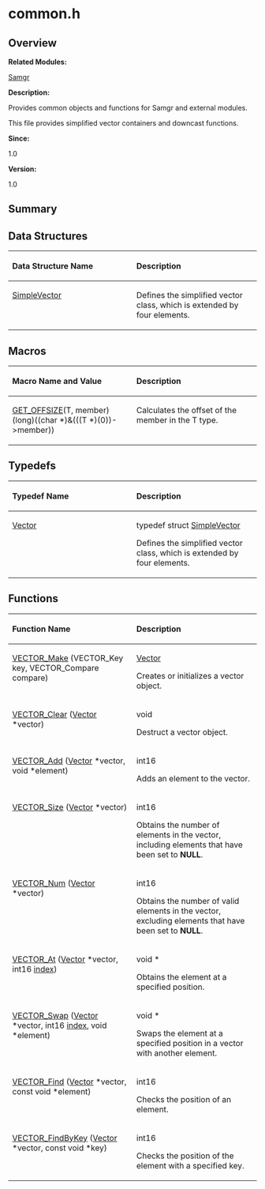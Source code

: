 # common.h<a name="EN-US_TOPIC_0000001055228012"></a>

## **Overview**<a name="section442599878084829"></a>

**Related Modules:**

[Samgr](samgr.md)

**Description:**

Provides common objects and functions for Samgr and external modules. 

This file provides simplified vector containers and downcast functions. 

**Since:**

1.0

**Version:**

1.0

## **Summary**<a name="section1465612784084829"></a>

## Data Structures<a name="nested-classes"></a>

<a name="table645771945084829"></a>
<table><thead align="left"><tr id="row895033026084829"><th class="cellrowborder" valign="top" width="50%" id="mcps1.1.3.1.1"><p id="p1465440290084829"><a name="p1465440290084829"></a><a name="p1465440290084829"></a>Data Structure Name</p>
</th>
<th class="cellrowborder" valign="top" width="50%" id="mcps1.1.3.1.2"><p id="p343099128084829"><a name="p343099128084829"></a><a name="p343099128084829"></a>Description</p>
</th>
</tr>
</thead>
<tbody><tr id="row1829469714084829"><td class="cellrowborder" valign="top" width="50%" headers="mcps1.1.3.1.1 "><p id="p1053495260084829"><a name="p1053495260084829"></a><a name="p1053495260084829"></a><a href="simplevector.md">SimpleVector</a></p>
</td>
<td class="cellrowborder" valign="top" width="50%" headers="mcps1.1.3.1.2 "><p id="p1130662023084829"><a name="p1130662023084829"></a><a name="p1130662023084829"></a>Defines the simplified vector class, which is extended by four elements. </p>
</td>
</tr>
</tbody>
</table>

## Macros<a name="define-members"></a>

<a name="table1342798978084829"></a>
<table><thead align="left"><tr id="row684569336084829"><th class="cellrowborder" valign="top" width="50%" id="mcps1.1.3.1.1"><p id="p2013278882084829"><a name="p2013278882084829"></a><a name="p2013278882084829"></a>Macro Name and Value</p>
</th>
<th class="cellrowborder" valign="top" width="50%" id="mcps1.1.3.1.2"><p id="p760384676084829"><a name="p760384676084829"></a><a name="p760384676084829"></a>Description</p>
</th>
</tr>
</thead>
<tbody><tr id="row1748160862084829"><td class="cellrowborder" valign="top" width="50%" headers="mcps1.1.3.1.1 "><p id="p1951619495084829"><a name="p1951619495084829"></a><a name="p1951619495084829"></a><a href="samgr.md#gab094855efe05ae51eaaf3e0ddf0346cc">GET_OFFSIZE</a>(T, member)   (long)((char *)&amp;(((T *)(0))-&gt;member))</p>
</td>
<td class="cellrowborder" valign="top" width="50%" headers="mcps1.1.3.1.2 "><p id="p1481142113084829"><a name="p1481142113084829"></a><a name="p1481142113084829"></a>Calculates the offset of the member in the T type. </p>
</td>
</tr>
</tbody>
</table>

## Typedefs<a name="typedef-members"></a>

<a name="table629763407084829"></a>
<table><thead align="left"><tr id="row211825259084829"><th class="cellrowborder" valign="top" width="50%" id="mcps1.1.3.1.1"><p id="p841756497084829"><a name="p841756497084829"></a><a name="p841756497084829"></a>Typedef Name</p>
</th>
<th class="cellrowborder" valign="top" width="50%" id="mcps1.1.3.1.2"><p id="p1008946612084829"><a name="p1008946612084829"></a><a name="p1008946612084829"></a>Description</p>
</th>
</tr>
</thead>
<tbody><tr id="row279621227084829"><td class="cellrowborder" valign="top" width="50%" headers="mcps1.1.3.1.1 "><p id="p1826683570084829"><a name="p1826683570084829"></a><a name="p1826683570084829"></a><a href="samgr.md#ga255ca81c214b8a94a90f786ceef94514">Vector</a></p>
</td>
<td class="cellrowborder" valign="top" width="50%" headers="mcps1.1.3.1.2 "><p id="p1915636425084829"><a name="p1915636425084829"></a><a name="p1915636425084829"></a>typedef struct <a href="simplevector.md">SimpleVector</a> </p>
<p id="p1295488024084829"><a name="p1295488024084829"></a><a name="p1295488024084829"></a>Defines the simplified vector class, which is extended by four elements. </p>
</td>
</tr>
</tbody>
</table>

## Functions<a name="func-members"></a>

<a name="table914503870084829"></a>
<table><thead align="left"><tr id="row1480004627084829"><th class="cellrowborder" valign="top" width="50%" id="mcps1.1.3.1.1"><p id="p994091695084829"><a name="p994091695084829"></a><a name="p994091695084829"></a>Function Name</p>
</th>
<th class="cellrowborder" valign="top" width="50%" id="mcps1.1.3.1.2"><p id="p1924818835084829"><a name="p1924818835084829"></a><a name="p1924818835084829"></a>Description</p>
</th>
</tr>
</thead>
<tbody><tr id="row341086008084829"><td class="cellrowborder" valign="top" width="50%" headers="mcps1.1.3.1.1 "><p id="p1993631919084829"><a name="p1993631919084829"></a><a name="p1993631919084829"></a><a href="samgr.md#gae790345f8a2863c143bfee4bab3fb6d7">VECTOR_Make</a> (VECTOR_Key key, VECTOR_Compare compare)</p>
</td>
<td class="cellrowborder" valign="top" width="50%" headers="mcps1.1.3.1.2 "><p id="p460002576084829"><a name="p460002576084829"></a><a name="p460002576084829"></a><a href="samgr.md#ga255ca81c214b8a94a90f786ceef94514">Vector</a> </p>
<p id="p911995001084829"><a name="p911995001084829"></a><a name="p911995001084829"></a>Creates or initializes a vector object. </p>
</td>
</tr>
<tr id="row1678313751084829"><td class="cellrowborder" valign="top" width="50%" headers="mcps1.1.3.1.1 "><p id="p621409671084829"><a name="p621409671084829"></a><a name="p621409671084829"></a><a href="samgr.md#gaebfe9ac38f2667d61bf39420aa8e7035">VECTOR_Clear</a> (<a href="samgr.md#ga255ca81c214b8a94a90f786ceef94514">Vector</a> *vector)</p>
</td>
<td class="cellrowborder" valign="top" width="50%" headers="mcps1.1.3.1.2 "><p id="p985384400084829"><a name="p985384400084829"></a><a name="p985384400084829"></a>void </p>
<p id="p745201302084829"><a name="p745201302084829"></a><a name="p745201302084829"></a>Destruct a vector object. </p>
</td>
</tr>
<tr id="row1151716189084829"><td class="cellrowborder" valign="top" width="50%" headers="mcps1.1.3.1.1 "><p id="p238184110084829"><a name="p238184110084829"></a><a name="p238184110084829"></a><a href="samgr.md#ga234ba2452c973e9fa4a8be47eaea9d06">VECTOR_Add</a> (<a href="samgr.md#ga255ca81c214b8a94a90f786ceef94514">Vector</a> *vector, void *element)</p>
</td>
<td class="cellrowborder" valign="top" width="50%" headers="mcps1.1.3.1.2 "><p id="p805674329084829"><a name="p805674329084829"></a><a name="p805674329084829"></a>int16 </p>
<p id="p1436443396084829"><a name="p1436443396084829"></a><a name="p1436443396084829"></a>Adds an element to the vector. </p>
</td>
</tr>
<tr id="row2063212975084829"><td class="cellrowborder" valign="top" width="50%" headers="mcps1.1.3.1.1 "><p id="p567382327084829"><a name="p567382327084829"></a><a name="p567382327084829"></a><a href="samgr.md#ga1432f30c136d14bc00414d883d8be3bd">VECTOR_Size</a> (<a href="samgr.md#ga255ca81c214b8a94a90f786ceef94514">Vector</a> *vector)</p>
</td>
<td class="cellrowborder" valign="top" width="50%" headers="mcps1.1.3.1.2 "><p id="p1216378305084829"><a name="p1216378305084829"></a><a name="p1216378305084829"></a>int16 </p>
<p id="p1984979656084829"><a name="p1984979656084829"></a><a name="p1984979656084829"></a>Obtains the number of elements in the vector, including elements that have been set to <strong id="b1254256173084829"><a name="b1254256173084829"></a><a name="b1254256173084829"></a>NULL</strong>. </p>
</td>
</tr>
<tr id="row786643968084829"><td class="cellrowborder" valign="top" width="50%" headers="mcps1.1.3.1.1 "><p id="p1283731084829"><a name="p1283731084829"></a><a name="p1283731084829"></a><a href="samgr.md#ga90523bfd48091a0135f74670076af4d5">VECTOR_Num</a> (<a href="samgr.md#ga255ca81c214b8a94a90f786ceef94514">Vector</a> *vector)</p>
</td>
<td class="cellrowborder" valign="top" width="50%" headers="mcps1.1.3.1.2 "><p id="p1579904021084829"><a name="p1579904021084829"></a><a name="p1579904021084829"></a>int16 </p>
<p id="p1381585756084829"><a name="p1381585756084829"></a><a name="p1381585756084829"></a>Obtains the number of valid elements in the vector, excluding elements that have been set to <strong id="b1993478785084829"><a name="b1993478785084829"></a><a name="b1993478785084829"></a>NULL</strong>. </p>
</td>
</tr>
<tr id="row78862721084829"><td class="cellrowborder" valign="top" width="50%" headers="mcps1.1.3.1.1 "><p id="p940902735084829"><a name="p940902735084829"></a><a name="p940902735084829"></a><a href="samgr.md#ga75210ba0bd37a38a1902c4904e61246a">VECTOR_At</a> (<a href="samgr.md#ga255ca81c214b8a94a90f786ceef94514">Vector</a> *vector, int16 <a href="utils.md#ga1d3748ca570dcb09a2fb28e8015107dd">index</a>)</p>
</td>
<td class="cellrowborder" valign="top" width="50%" headers="mcps1.1.3.1.2 "><p id="p480539533084829"><a name="p480539533084829"></a><a name="p480539533084829"></a>void * </p>
<p id="p1078481822084829"><a name="p1078481822084829"></a><a name="p1078481822084829"></a>Obtains the element at a specified position. </p>
</td>
</tr>
<tr id="row1513843380084829"><td class="cellrowborder" valign="top" width="50%" headers="mcps1.1.3.1.1 "><p id="p1307298800084829"><a name="p1307298800084829"></a><a name="p1307298800084829"></a><a href="samgr.md#ga7f435d33ba61d145de9d5892b68a0eda">VECTOR_Swap</a> (<a href="samgr.md#ga255ca81c214b8a94a90f786ceef94514">Vector</a> *vector, int16 <a href="utils.md#ga1d3748ca570dcb09a2fb28e8015107dd">index</a>, void *element)</p>
</td>
<td class="cellrowborder" valign="top" width="50%" headers="mcps1.1.3.1.2 "><p id="p1873037282084829"><a name="p1873037282084829"></a><a name="p1873037282084829"></a>void * </p>
<p id="p1183549760084829"><a name="p1183549760084829"></a><a name="p1183549760084829"></a>Swaps the element at a specified position in a vector with another element. </p>
</td>
</tr>
<tr id="row1063540854084829"><td class="cellrowborder" valign="top" width="50%" headers="mcps1.1.3.1.1 "><p id="p863328461084829"><a name="p863328461084829"></a><a name="p863328461084829"></a><a href="samgr.md#gaabc5b0eda1ee6889411e6dacb233cb07">VECTOR_Find</a> (<a href="samgr.md#ga255ca81c214b8a94a90f786ceef94514">Vector</a> *vector, const void *element)</p>
</td>
<td class="cellrowborder" valign="top" width="50%" headers="mcps1.1.3.1.2 "><p id="p177130075084829"><a name="p177130075084829"></a><a name="p177130075084829"></a>int16 </p>
<p id="p1048676133084829"><a name="p1048676133084829"></a><a name="p1048676133084829"></a>Checks the position of an element. </p>
</td>
</tr>
<tr id="row1943039642084829"><td class="cellrowborder" valign="top" width="50%" headers="mcps1.1.3.1.1 "><p id="p1846340884084829"><a name="p1846340884084829"></a><a name="p1846340884084829"></a><a href="samgr.md#gac65bc6dc959a90d95dff93368abd97c7">VECTOR_FindByKey</a> (<a href="samgr.md#ga255ca81c214b8a94a90f786ceef94514">Vector</a> *vector, const void *key)</p>
</td>
<td class="cellrowborder" valign="top" width="50%" headers="mcps1.1.3.1.2 "><p id="p1185594924084829"><a name="p1185594924084829"></a><a name="p1185594924084829"></a>int16 </p>
<p id="p614322523084829"><a name="p614322523084829"></a><a name="p614322523084829"></a>Checks the position of the element with a specified key. </p>
</td>
</tr>
</tbody>
</table>


